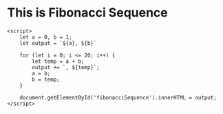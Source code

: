 <!DOCTYPE html>
<html lang="en">
<head>
    <meta charset="UTF-8" />
    <meta name="viewport" content="width=device-width, initial-scale=1.0"/>
    <title>Fibonacci Sequence</title>
    <link href="https://cdn.jsdelivr.net/npm/bootstrap@5.3.5/dist/css/bootstrap.min.css" rel="stylesheet"/>
    <script src="https://cdn.jsdelivr.net/npm/bootstrap@5.3.5/dist/js/bootstrap.bundle.min.js"></script>
</head>
<body class="bg-black">
    <h1 class="text-center mt-5 fs-4 font-monospace text-white">This is Fibonacci Sequence</h1>
    <p id="fibonacciSequence" class=" fs-4 rounded-2 w-75 mx-auto text-white border border-white p-3 text-center"></p>

    <script>
        let a = 0, b = 1;
        let output = `${a}, ${b}`

        for (let i = 0; i <= 20; i++) {
            let temp = a + b;
            output += `, ${temp}`;
            a = b;
            b = temp;
        }

        document.getElementById('fibonacciSequence').innerHTML = output;
    </script>
</body>
</html>
